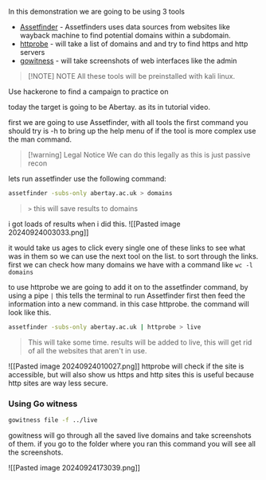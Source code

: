 In this demonstration we are going to be using 3 tools 

- [Assetfinder](https://github.com/tomnomnom/assetfinder) -  Assetfinders uses data sources from websites like wayback machine to find potential domains within a subdomain. 
- [httprobe](https://github.com/tomnomnom/httprobe) -  will take a list of domains and and try to find https and http servers 
- [gowitness](https://github.com/sensepost/gowitness) - will take screenshots of web interfaces like the admin

> [!NOTE] NOTE
> All these tools will be preinstalled with kali linux. 


Use hackerone to find a campaign to practice on

today the target is going to be Abertay. as its in tutorial video. 

first we are going to use Assetfinder, with all tools the first command you should try is -h to bring up the help menu of if the tool is more complex use the man command. 

> [!warning] Legal Notice
> We can do this legally as this is just passive recon

lets run assetfinder use the following command: 
```bash
assetfinder -subs-only abertay.ac.uk > domains
```
> `>` this will save results to domains


i got loads of results when i did this. 
![[Pasted image 20240924003033.png]]

it would take us ages to click every single one of these links to see what was in them so we can use the next tool on the list. to sort through the links. first we can check how many domains we have with a command like `wc -l domains`

to use httprobe we are going to add it on to the assetfinder command, by using a pipe `|` this tells the terminal to run Assetfinder first then feed the information into a new command. in this case httprobe. the command will look like this. 

```bash
assetfinder -subs-only abertay.ac.uk | httprobe > live
```
> This will take some time. results will be added to live, this will get rid of all the websites that aren't in use. 

![[Pasted image 20240924010027.png]]
httprobe will check if the site is accessible, but will also show us https and http sites this is useful because http sites are way less secure. 

### Using Go witness
```bash 
gowitness file -f ../live
```

gowitness will go through all the saved live domains and take screenshots of them. if you go to the folder where you ran this command you will see all the screenshots. 

![[Pasted image 20240924173039.png]]